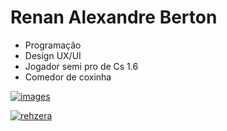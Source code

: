 # **Renan Alexandre Berton**

- Programação 
- Design UX/UI
- Jogador semi pro de Cs 1.6
- Comedor de coxinha


[![images](https://www.clipartmax.com/png/middle/68-688026_html-5-icon-html5-css3-logo-png.png)](https://github.com/renanberton)

[![rehzera](https://github-readme-stats.vercel.app/api/top-langs/?username=renanberton&themes=dark)](https://github.com/renanberton) 

